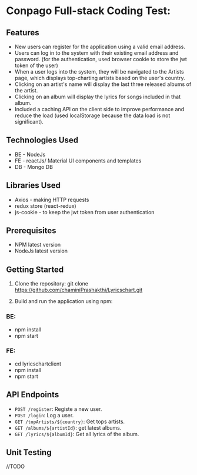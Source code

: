 # Conpago Full-stack Coding Test:

## Features

- New users can register for the application using a valid email address.
- Users can log in to the system with their existing email address and password. (for the authentication, used browser cookie to store the jwt token of the user)
- When a user logs into the system, they will be navigated to the Artists page, which displays top-charting artists based on the user's country.
- Clicking on an artist's name will display the last three released albums of the artist.
- Clicking on an album will display the lyrics for songs included in that album.
- Included a caching API on the client side to improve performance and reduce the load (used localStorage because the data load is not significant).

## Technologies Used

- BE - NodeJs
- FE - reactJs/ Material UI components and templates
- DB - Mongo DB

## Libraries Used
 
- Axios -  making HTTP requests
- redux store (react-redux)
- js-cookie - to keep the jwt token from user authentication

## Prerequisites

- NPM latest version
- NodeJs latest version

## Getting Started

1. Clone the repository:
git clone https://github.com/chaminiPrashakthi/Lyricschart.git

2. Build and run the application using npm:

### BE:
- npm install
- npm start

### FE:
- cd lyricschartclient
- npm install
- npm start 

## API Endpoints

- `POST /register`: Registe a new user.
- `POST /login`: Log a user.
- `GET /topArtists/${country}`: Get tops artists.
- `GET /albums/${artistId}`: get latest albums.
- `GET /lyrics/${albumId}`: Get all lyrics of the album.

## Unit Testing

//TODO
